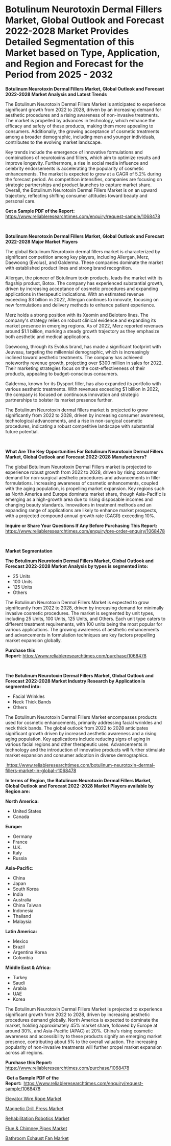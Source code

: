 <p><h1>Botulinum Neurotoxin Dermal Fillers Market, Global Outlook and Forecast 2022-2028 Market Provides Detailed Segmentation of this Market based on Type, Application, and Region and Forecast for the Period from 2025 - 2032</h1></p><p><strong>Botulinum Neurotoxin Dermal Fillers Market, Global Outlook and Forecast 2022-2028 Market Analysis and Latest Trends</strong></p>
<p><p>The Botulinum Neurotoxin Dermal Fillers Market is anticipated to experience significant growth from 2022 to 2028, driven by an increasing demand for aesthetic procedures and a rising awareness of non-invasive treatments. The market is propelled by advances in technology, which enhance the efficacy and safety of these products, making them more appealing to consumers. Additionally, the growing acceptance of cosmetic treatments among a broader demographic, including men and younger individuals, contributes to the evolving market landscape.</p><p>Key trends include the emergence of innovative formulations and combinations of neurotoxins and fillers, which aim to optimize results and improve longevity. Furthermore, a rise in social media influence and celebrity endorsements is accelerating the popularity of cosmetic enhancements. The market is expected to grow at a CAGR of 5.2% during the forecast period. As competition intensifies, companies are focusing on strategic partnerships and product launches to capture market share. Overall, the Botulinum Neurotoxin Dermal Fillers Market is on an upward trajectory, reflecting shifting consumer attitudes toward beauty and personal care.</p></p>
<p><strong>Get a Sample PDF of the Report:&nbsp;</strong> <a href="https://www.reliableresearchtimes.com/enquiry/request-sample/1068478?utm_campaign=3546&utm_medium=2&utm_source=Github&utm_content=ia&utm_term=21032025&utm_id=botulinum-neurotoxin-dermal-fillers-market-global-outlook-and-forecast-2022-2028">https://www.reliableresearchtimes.com/enquiry/request-sample/1068478</a></p>
<p>&nbsp;</p>
<p><strong>Botulinum Neurotoxin Dermal Fillers Market, Global Outlook and Forecast 2022-2028 Major Market Players</strong></p>
<p><p>The global Botulinum Neurotoxin dermal fillers market is characterized by significant competition among key players, including Allergan, Merz, Daewoong (Evolus), and Galderma. These companies dominate the market with established product lines and strong brand recognition.</p><p>Allergan, the pioneer of Botulinum toxin products, leads the market with its flagship product, Botox. The company has experienced substantial growth, driven by increasing acceptance of cosmetic procedures and expanding applications in therapeutic indications. With an estimated revenue exceeding $3 billion in 2022, Allergan continues to innovate, focusing on new formulations and delivery methods to enhance patient experience.</p><p>Merz holds a strong position with its Xeomin and Belotero lines. The company's strategy relies on robust clinical evidence and expanding its market presence in emerging regions. As of 2022, Merz reported revenues around $1.1 billion, marking a steady growth trajectory as they emphasize both aesthetic and medical applications.</p><p>Daewoong, through its Evolus brand, has made a significant footprint with Jeuveau, targeting the millennial demographic, which is increasingly inclined toward aesthetic treatments. The company has achieved noteworthy revenue growth, projecting over $300 million in sales for 2022. Their marketing strategies focus on the cost-effectiveness of their products, appealing to budget-conscious consumers.</p><p>Galderma, known for its Dysport filler, has also expanded its portfolio with various aesthetic treatments. With revenues exceeding $1 billion in 2022, the company is focused on continuous innovation and strategic partnerships to bolster its market presence further.</p><p>The Botulinum Neurotoxin dermal fillers market is projected to grow significantly from 2022 to 2028, driven by increasing consumer awareness, technological advancements, and a rise in non-surgical cosmetic procedures, indicating a robust competitive landscape with substantial future potential.</p></p>
<p>&nbsp;</p>
<p><strong>What Are The Key Opportunities For Botulinum Neurotoxin Dermal Fillers Market, Global Outlook and Forecast 2022-2028 Manufacturers?</strong></p>
<p><p>The global Botulinum Neurotoxin Dermal Fillers market is projected to experience robust growth from 2022 to 2028, driven by rising consumer demand for non-surgical aesthetic procedures and advancements in filler formulations. Increasing awareness of cosmetic enhancements, coupled with the aging population, is propelling market expansion. Key regions such as North America and Europe dominate market share, though Asia-Pacific is emerging as a high-growth area due to rising disposable incomes and changing beauty standards. Innovations in treatment methods and an expanding range of applications are likely to enhance market prospects, with a projected compound annual growth rate (CAGR) exceeding 10%.</p></p>
<p><strong>Inquire or Share Your Questions If Any Before Purchasing This Report:</strong> <a href="https://www.reliableresearchtimes.com/enquiry/pre-order-enquiry/1068478?utm_campaign=3546&utm_medium=2&utm_source=Github&utm_content=ia&utm_term=21032025&utm_id=botulinum-neurotoxin-dermal-fillers-market-global-outlook-and-forecast-2022-2028">https://www.reliableresearchtimes.com/enquiry/pre-order-enquiry/1068478</a></p>
<p>&nbsp;</p>
<p><strong>Market Segmentation</strong></p>
<p><strong>The Botulinum Neurotoxin Dermal Fillers Market, Global Outlook and Forecast 2022-2028 Market Analysis by types is segmented into:</strong></p>
<p><ul><li>25 Units</li><li>100 Units</li><li>125 Units</li><li>Others</li></ul></p>
<p><p>The Botulinum Neurotoxin Dermal Fillers Market is expected to grow significantly from 2022 to 2028, driven by increasing demand for minimally invasive cosmetic procedures. The market is segmented by unit types, including 25 Units, 100 Units, 125 Units, and Others. Each unit type caters to different treatment requirements, with 100 units being the most popular for various applications. The growing awareness of aesthetic enhancements and advancements in formulation techniques are key factors propelling market expansion globally.</p></p>
<p><strong>Purchase this Report:&nbsp;</strong><a href="https://www.reliableresearchtimes.com/purchase/1068478?utm_campaign=3546&utm_medium=2&utm_source=Github&utm_content=ia&utm_term=21032025&utm_id=botulinum-neurotoxin-dermal-fillers-market-global-outlook-and-forecast-2022-2028">https://www.reliableresearchtimes.com/purchase/1068478</a></p>
<p>&nbsp;</p>
<p><strong>The Botulinum Neurotoxin Dermal Fillers Market, Global Outlook and Forecast 2022-2028 Market Industry Research by Application is segmented into:</strong></p>
<p><ul><li>Facial Wrinkles</li><li>Neck Thick Bands</li><li>Others</li></ul></p>
<p><p>The Botulinum Neurotoxin Dermal Fillers Market encompasses products used for cosmetic enhancements, primarily addressing facial wrinkles and neck thick bands. The global outlook from 2022 to 2028 anticipates significant growth driven by increased aesthetic awareness and a rising aging population. Key applications include reducing signs of aging in various facial regions and other therapeutic uses. Advancements in technology and the introduction of innovative products will further stimulate market expansion and consumer adoption in diverse demographics.</p></p>
<p><a href="https://www.reliableresearchtimes.com/botulinum-neurotoxin-dermal-fillers-market-in-global-r1068478?utm_campaign=3546&utm_medium=2&utm_source=Github&utm_content=ia&utm_term=21032025&utm_id=botulinum-neurotoxin-dermal-fillers-market-global-outlook-and-forecast-2022-2028">&nbsp;https://www.reliableresearchtimes.com/botulinum-neurotoxin-dermal-fillers-market-in-global-r1068478</a></p>
<p><strong>In terms of Region, the Botulinum Neurotoxin Dermal Fillers Market, Global Outlook and Forecast 2022-2028 Market Players available by Region are:</strong></p>
<p>
    <p> <strong> North America: </strong>
        <ul>
            <li>United States</li>
            <li>Canada</li>
        </ul>
        </p> 
    <p> <strong> Europe: </strong>
        <ul>
            <li>Germany</li>
            <li>France</li>
            <li>U.K.</li>
            <li>Italy</li>
            <li>Russia</li>
        </ul>
        </p> 
    <p> <strong> Asia-Pacific: </strong>
        <ul>
            <li>China</li>
            <li>Japan</li>
            <li>South Korea</li>
            <li>India</li>
            <li>Australia</li>
            <li>China Taiwan</li>
            <li>Indonesia</li>
            <li>Thailand</li>
            <li>Malaysia</li>
        </ul>
        </p> 
    <p> <strong> Latin America: </strong>
        <ul>
            <li>Mexico</li>
            <li>Brazil</li>
            <li>Argentina Korea</li>
            <li>Colombia</li>
        </ul>
        </p> 
    <p> <strong> Middle East & Africa: </strong>
        <ul>
            <li>Turkey</li>
            <li>Saudi</li>
            <li>Arabia</li>
            <li>UAE</li>
            <li>Korea</li>
        </ul>
    </p>
    </p>
<p><p>The Botulinum Neurotoxin Dermal Fillers Market is projected to experience significant growth from 2022 to 2028, driven by increasing aesthetic procedures demand globally. North America is expected to dominate the market, holding approximately 45% market share, followed by Europe at around 30%, and Asia-Pacific (APAC) at 20%. China's rising cosmetic awareness and accessibility to these products signify an emerging market presence, contributing about 5% to the overall valuation. The increasing popularity of non-invasive treatments will further propel market expansion across all regions.</p></p>
<p><strong>Purchase this Report: </strong><a href="https://www.reliableresearchtimes.com/purchase/1068478?utm_campaign=3546&utm_medium=2&utm_source=Github&utm_content=ia&utm_term=21032025&utm_id=botulinum-neurotoxin-dermal-fillers-market-global-outlook-and-forecast-2022-2028">https://www.reliableresearchtimes.com/purchase/1068478</a></p>
<p>&nbsp;<strong>Get a Sample PDF of the Report:&nbsp;&nbsp;</strong><a href="https://www.reliableresearchtimes.com/enquiry/request-sample/1068478?utm_campaign=3546&utm_medium=2&utm_source=Github&utm_content=ia&utm_term=21032025&utm_id=botulinum-neurotoxin-dermal-fillers-market-global-outlook-and-forecast-2022-2028">https://www.reliableresearchtimes.com/enquiry/request-sample/1068478</a></p>
<p><strong></strong></p>
<p><p><a href="https://www.linkedin.com/pulse/competitive-landscape-elevator-wire-rope-market-strong-gsnbf?utm_campaign=3546&utm_medium=2&utm_source=Github&utm_content=ia&utm_term=21032025&utm_id=botulinum-neurotoxin-dermal-fillers-market-global-outlook-and-forecast-2022-2028">Elevator Wire Rope Market</a></p><p><a href="https://www.linkedin.com/pulse/research-examination-onthe-magnetic-drill-press-marketsize-qcfvf?utm_campaign=3546&utm_medium=2&utm_source=Github&utm_content=ia&utm_term=21032025&utm_id=botulinum-neurotoxin-dermal-fillers-market-global-outlook-and-forecast-2022-2028">Magnetic Drill Press Market</a></p><p><a href="https://www.linkedin.com/pulse/global-rehabilitation-robotics-market-trends-insights-growth-rueae?utm_campaign=3546&utm_medium=2&utm_source=Github&utm_content=ia&utm_term=21032025&utm_id=botulinum-neurotoxin-dermal-fillers-market-global-outlook-and-forecast-2022-2028">Rehabilitation Robotics Market</a></p><p><a href="https://www.linkedin.com/pulse/revenue-insights-flue-chimney-pipes-market-14-cagr-from-j8w2f?utm_campaign=3546&utm_medium=2&utm_source=Github&utm_content=ia&utm_term=21032025&utm_id=botulinum-neurotoxin-dermal-fillers-market-global-outlook-and-forecast-2022-2028">Flue & Chimney Pipes Market</a></p><p><a href="https://www.linkedin.com/pulse/bathroom-exhaust-fan-market-ecosystem-competitive-landscape-siudf?utm_campaign=3546&utm_medium=2&utm_source=Github&utm_content=ia&utm_term=21032025&utm_id=botulinum-neurotoxin-dermal-fillers-market-global-outlook-and-forecast-2022-2028">Bathroom Exhaust Fan Market</a></p></p>